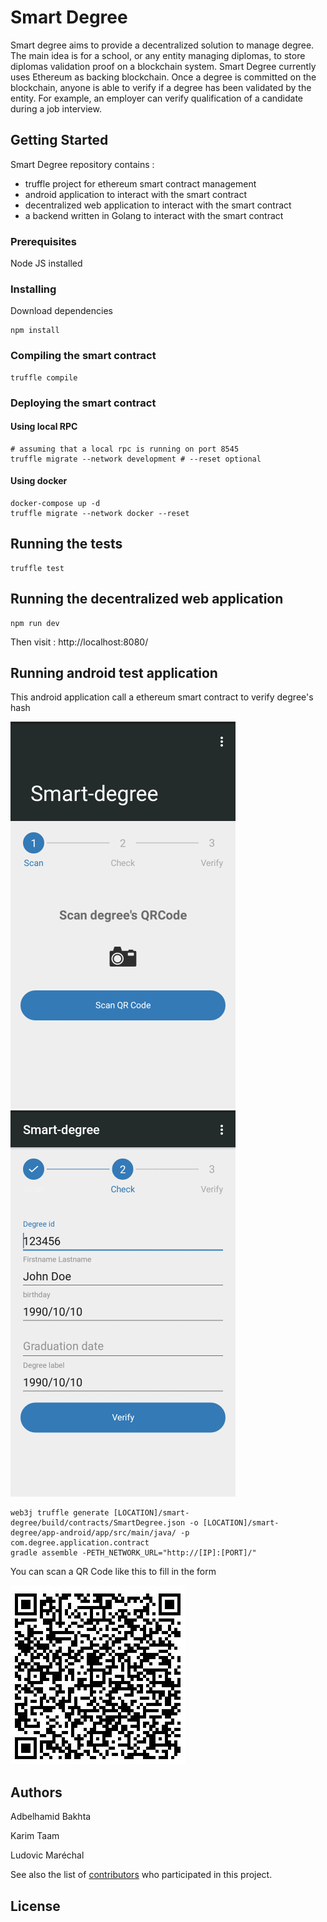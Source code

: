 # Smart Degree

Smart degree aims to provide a decentralized solution to manage degree. The main idea is for a school, or any entity managing diplomas, to store diplomas validation proof on a blockchain system. Smart Degree currently uses Ethereum as backing blockchain. Once a degree is committed on the blockchain, anyone is able to verify if a degree has been validated by the entity. For example, an employer can verify qualification of a candidate during a job interview.

## Getting Started

Smart Degree repository contains :

* truffle project for ethereum smart contract management
* android application to interact with the smart contract
* decentralized web application to interact with the smart contract
* a backend written in Golang to interact with the smart contract

### Prerequisites

Node JS installed

### Installing

Download dependencies

```
npm install
```

### Compiling the smart contract

```
truffle compile
```

### Deploying the smart contract

#### Using local RPC

```
# assuming that a local rpc is running on port 8545
truffle migrate --network development # --reset optional
```

#### Using docker

```
docker-compose up -d
truffle migrate --network docker --reset
```

## Running the tests

```
truffle test
```

## Running the decentralized web application


```
npm run dev
```

Then visit :  http://localhost:8080/


## Running android test application

This android application call a ethereum smart contract to verify degree's hash 

![ANDROID_APP](img/Screenshot_android_app_1.png) ![ANDROID_APP_2](img/Screenshot_android_app_2.png)

```
web3j truffle generate [LOCATION]/smart-degree/build/contracts/SmartDegree.json -o [LOCATION]/smart-degree/app-android/app/src/main/java/ -p com.degree.application.contract
gradle assemble -PETH_NETWORK_URL="http://[IP]:[PORT]/"
```

You can scan a QR Code like this to fill in the form

![QRCODE](img/qr_code.jpg)

## Authors

Adbelhamid Bakhta

Karim Taam

Ludovic Maréchal

See also the list of [contributors](https://github.com/your/project/contributors) who participated in this project.

## License

